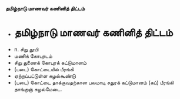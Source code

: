 **தமிழ்நாடு மாணவர் கணினித் திட்டம்**
- # தமிழ்நாடு மாணவர் கணினித் திட்டம்
- n. சிறு தூபி
- மணிக் கோபுரடம்
- சிறு துணைக் கோபுரக் கட்டுமானம்
- (படை) கோட்டையில் பீரங்கி
- ஏற்றப்பட்டுள்ள சுழல்கூண்டு
- (படை) கோட்டை தாக்குவதற்கான பலமாடி சதுரக் கட்டுமானம் (கப்) பீரங்கி தாங்குஞ் சுழல்மேடை.

